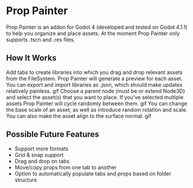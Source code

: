 # Prop Painter
Prop Painter is an addon for Godot 4 (developed and tested on Godot 4.1.1) to help you organize and place assets. At the moment Prop Painter only supports .tscn and .res files.

## How It Works
Add tabs to create libraries into which you drag and drop relevant assets from the FileSystem. Prop Painter will generate a preview for each asset. You can export and import libraries as .json, which should make updates relatively painless.
 gif
Choose a parent node (must be or extend Node3D) and select the asset(s) that you want to place. If you've selected multiple assets Prop Painter will cycle randomly between them.
 gif
You can change the base scale of an asset, as well as introduce random rotation and scale. You can also make the asset align to the surface normal.
 gif

 ## Possible Future Features
* Support more formats
* Grid & snap support
* Drag and drop on tabs
* Move/copy props from one tab to another
* Option to automatically populate tabs and props based on folder structure
 

